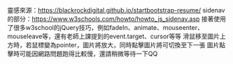 靈感來源：https://blackrockdigital.github.io/startbootstrap-resume/
sidenav的部分：https://www.w3schools.com/howto/howto_js_sidenav.asp
接著使用了很多w3school的jQuery技巧，例如fadeIn、animate、mouseenter、mouseleave等，還有老師上課提到的event.target、cursor等等
滑鼠移至圖片上方時，若鼠標變為pointer，圖片將放大，同時點擊圖片將可切換至下一張
圖片點擊時可能因網路問題跑得比較慢，還請稍微等待一下QQ
